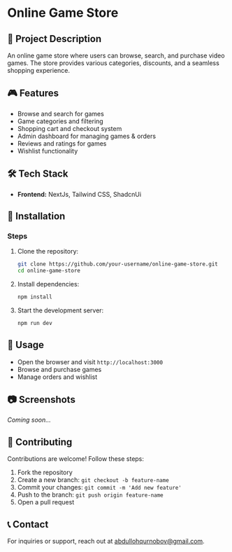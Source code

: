 # Online Game Store

## 📌 Project Description
An online game store where users can browse, search, and purchase video games. The store provides various categories, discounts, and a seamless shopping experience.

## 🎮 Features
- Browse and search for games
- Game categories and filtering
- Shopping cart and checkout system
- Admin dashboard for managing games & orders
- Reviews and ratings for games
- Wishlist functionality

## 🛠️ Tech Stack
- **Frontend:** NextJs, Tailwind CSS, ShadcnUi

## 🚀 Installation
### Steps
1. Clone the repository:
   ```sh
   git clone https://github.com/your-username/online-game-store.git
   cd online-game-store
   ```
2. Install dependencies:
   ```sh
   npm install
   ```
3. Start the development server:
   ```sh
   npm run dev
   ```

## 📖 Usage
- Open the browser and visit `http://localhost:3000`
- Browse and purchase games
- Manage orders and wishlist

## 📷 Screenshots
*Coming soon...*

## 🤝 Contributing
Contributions are welcome! Follow these steps:
1. Fork the repository
2. Create a new branch: `git checkout -b feature-name`
3. Commit your changes: `git commit -m 'Add new feature'`
4. Push to the branch: `git push origin feature-name`
5. Open a pull request

## 📞 Contact
For inquiries or support, reach out at [abdullohqurnobov@gmail.com](mailto:abdullohqurnobov@gmail.com).
